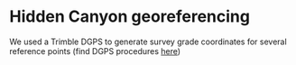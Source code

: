 # Hidden Canyon georeferencing

We used a Trimble DGPS to generate survey grade coordinates for several
reference points (find DGPS procedures
[here](procedures:gps))
